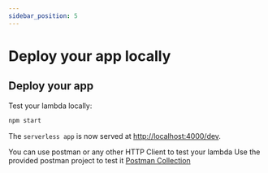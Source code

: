 ```yaml
---
sidebar_position: 5
---
```


# Deploy your app locally

## Deploy your app

Test your lambda locally:

```bash
npm start
```

The `serverless app` is now served at [http://localhost:4000/dev](http://localhost:4000/dev).

You can use postman or any other HTTP Client to test your lambda
Use the provided postman project to test it [Postman Collection](http://localhost:4000/dev)
